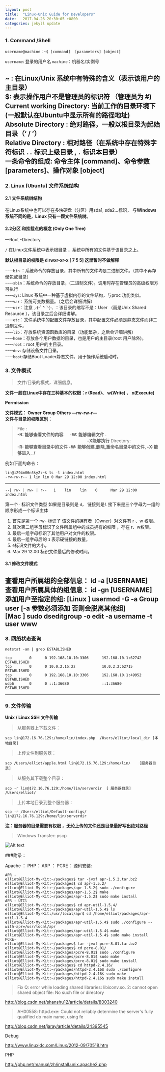 ```yaml
---
layout: post
title:  "Linux-Unix Guide for Developers"
date:   2017-04-26 20:30:05 +0800
categories: jekyll update
---
```



### 1. Command /Shell 

    username@machine：~$ [command]  [parameters] [object]

``username``:  登录的用户名
``machine``：机器名/实例号

**~ :** 在Linux/Unix 系统中有特殊的含义（表示该用户的主目录）  
**$**: 表示操作用户不是管理员的标识符 （管理员为 #)  
**Current working Directory:**    当前工作的目录环境下 (一般默认在Ubuntu中显示所有的路径地址)  
**Absolute Directory :**  绝对路径，一般以根目录为起始目录（‘ /  ’）  
**Relative Directory :**  相对路径（在系统中存在特殊字符标识    ```..```  标识上级目录 ,  ``.`` 标识本目录）  
**一条命令的组成:  命令主体 [command]、命令参数 [parameters]、操作对象 [object]**
---

### 2.  Linux (Ubuntu) 文件系统结构
#### 2.1 文件系统树结构

在Linux系统中也可以存在多块硬盘（分区）用sda1, sda2...标识， **与Windows系统不同的是，Linux 只有一颗文件系统树**。

#### 2.2分区 和挂载点的概念 (Only One Tree) 

—Root -Directory      

 ``/``  在Linux文件系统中表示根目录 ，系统中所有的文件基于该目录之上。 

**默认根目录的权限是  d rwxr-xr-x   [ 7 5 5] 这里暂时不做解释**  
 
 ----``bin`` ：系统命令的存放目录，其中所有的文件均是二进制文件。（其中不再存储包或目录）  
 ----``sbin``：系统命令的存放目录，(二进制文件)。调用时存在管理员的高级权限方可执行  
 ----``sys``:    Linux 系统中一种基于虚拟内存的文件结构，与proc 功能类似。  
 ----``var``：系统可变数据量。（之后会详细讲解）  
 ----``usr``：注意╭(╯^╰)╮：该目录的缩写不是：User （而是Unix Shared Resource ），该目录之后会详细讲解。  
 ----``etc``：文件系统中的配置文件存放目录，其中配置文件必须是静态文件而非二进制文件。  
 ----``lib``：存放系统资源函数库的目录（功能繁杂，之后会详细讲解）  
 ----``home``：存放各个用户数据的目录，也是用户的主目录(root 用户除外)。  
 ----``root``：root 用户的主目录。  
 ----``dev``:  存储设备文件目录。  
 ----``boot``:存储Boot Loader静态文件，用于操作系统启动时。  


### 3. 文件模式

>文件/目录的模式，详细信息。

**文件一般在Linux中存在三种基本的权限：r (Read)、 w(Write) 、 x(Execute)**  

**Permission**  

**文件模式： Owner  Group  Others    —rw-rw-r—**     
**文件与目录的权限区别**：  
> File  :  
> **-R:   能够查看文件的内容          -W: 能够编辑文件 .                                      -X能够执行**
> Directory:  
> **-R: 能够查看目录中的文件      -W: 能够创建,删除,重命名目录中的文件,    -X:能够进入 . /**


例如下面的命令：

    lin@iZ94m06n3kyZ:~$ ls -l index.html
    -rw-rw-r-- 1 lin lin 0 Mar 29 12:00 index.html

---

    --| rw- | rw- | r--   1    lin    lin    0      Mar 29 12:00 index.html


第一个``-`` 标识文件类型  如果是目录则是 ``d``， 链接则是``l``
接下来是三个字母为一组的顺序形成一个标识主体
1. 首先是第一个 rw-  标识了 该文件的拥有者（Owner）对文件有 r 、w 权限。
2. 其次第二组字母标识了文件所属组中的成员拥有的权限 ，存在 r、w权限。
3. 最后一组字母标识了其他用户对文件的权限。
4.  最后一组字母后的 ``1`` 表示硬链接的数量。
5.  ``0``标识文件的大小。
6.  Mar 29 12:00  标识文件最后的修改时间。


#### 3.1  修改文件模式

查看用户所属组的全部信息： **id  -a  [USERNAME]**  
查看用户所属具体的组信息：  **id  -gn  [USERNAME]**  
添加用户至指定的组: **[Linux ] usermod -G -a Group  user**  [-a  参数必须添加 否则会脱离其他组]  
**[Mac  ]** **sudo dseditgroup -o edit  -a username  -t  user www**  
----

### 8. 网络状态查询  

    netstat -an | grep ESTABLISHED

    tcp        0      0 192.168.10.10:3306      192.168.10.1:62742      ESTABLISHED
    tcp        0      0 10.0.2.15:22            10.0.2.2:62715          ESTABLISHED
    tcp        0      0 192.168.10.10:3306      192.168.10.1:49952      ESTABLISHED
    udp6       0      0 ::1:36680               ::1:36680               ESTABLISHED


-----

### 9. 文件传输

**Unix / Linux SSH 文件传输**   

>从服务器上下载文件：

```
scp lin@172.16.76.129:/home/lin/index.php  /Users/elliot/local_dir [本地目录]  
```

>上传文件到服务器： 

```
scp /Users/elliot/apple.html lin@172.16.76.129:/home/lin/    [服务器目录] 
```

>从服务其下载整个目录： 


    scp -r lin@172.16.76.129:/home/lin/serverdir  [ 服务器目录]  /Users/elliot/ 


>上传本地目录到整个服务器：

```
scp -r /Users/elliot/Default-configs/  lin@172.16.76.129:/home/lin/serverdir  
```

**注：服务器的目录需要有权限 ，无论上传的文件还是目录最好写出绝对路径**

>Windows  Transfer: pscp

![Alt text](./Windows_transfer_remote_linux.png)


###附录：

Apache  ： PHP： ARP ： PCRE：  源码安装:

    APR - 
    elliot@Elliot-My-Kit:~/packages$ tar -jvxf apr-1.5.2.tar.bz2         
    elliot@Elliot-My-Kit:~/packages$ cd apr-1.5.2/  
    elliot@Elliot-My-Kit:~/packages/apr-1.5.2$ sudo ./configure   
    elliot@Elliot-My-Kit:~/packages/apr-1.5.2$ make  
    elliot@Elliot-My-Kit:~/packages/apr-1.5.2$ sudo make install  
    APR - UTIl 
    elliot@Elliot-My-Kit:~/packages$ cd apr-util-1.5.4/  
    elliot@Elliot-My-Kit:~/packages/apr-util-1.5.4$ ls  
    elliot@Elliot-My-Kit:/usr/local/apr$ cd /home/elliot/packages/apr-util-1.5.4  
    elliot@Elliot-My-Kit:~/packages/apr-util-1.5.4$ sudo ./configure --with-apr=/usr/local/apr  
    elliot@Elliot-My-Kit:~/packages/apr-util-1.5.4$ make  
    elliot@Elliot-My-Kit:~/packages/apr-util-1.5.4$ sudo make install  
    PCRE- 
    elliot@Elliot-My-Kit:~/packages$ tar -jvxf pcre-8.01.tar.bz2  
    elliot@Elliot-My-Kit:~/packages$ cd pcre-8.01/  
    elliot@Elliot-My-Kit:~/packages/pcre-8.01$ sudo ./configure   
    elliot@Elliot-My-Kit:~/packages/pcre-8.01$ sudo make  
    elliot@Elliot-My-Kit:~/packages/pcre-8.01$ sudo make install  
    elliot@Elliot-My-Kit:~/packages$ cd httpd-2.4.16/  
    elliot@Elliot-My-Kit:~/packages/httpd-2.4.16$ sudo ./configure   
    elliot@Elliot-My-Kit:~/packages/httpd-2.4.16$ sudo make   
    elliot@Elliot-My-Kit:~/packages/httpd-2.4.16$ sudo make install  



>Fix Q:
>error while loading shared libraries: libiconv.so.
>2: cannot open shared object file: 
>No such file or directory

http://blog.csdn.net/shanshu12/article/details/8003240
 
>AH00558: httpd.exe: Could not reliably determine the server's fully qualified do main name, using fe

http://blog.csdn.net/jaray/article/details/24395545

Debug

http://www.linuxidc.com/Linux/2012-09/70518.htm

PHP 

http://php.net/manual/zh/install.unix.apache2.php







                            
                        
                        